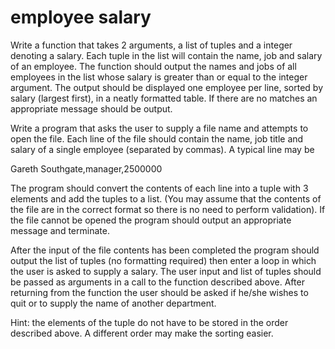 # employee salary

Write a function that takes 2 arguments, a list of tuples and a integer denoting a salary.
Each tuple in the list will contain the name, job and salary of an employee. The function
should output the names and jobs of all employees in the list whose salary is greater than
or equal to the integer argument. The output should be displayed one employee per line,
sorted by salary (largest first), in a neatly formatted table. If there are no matches an
appropriate message should be output.

Write a program that asks the user to supply a file name and attempts to open the file.
Each line of the file should contain the name, job title and salary of a single employee
(separated by commas). A typical line may be

Gareth Southgate,manager,2500000

The program should convert the contents of each line into a tuple with 3 elements and
add the tuples to a list. (You may assume that the contents of the file are in the correct
format so there is no need to perform validation). If the file cannot be opened the program
should output an appropriate message and terminate.

After the input of the file contents has been completed the program should output the list
of tuples (no formatting required) then enter a loop in which the user is asked to supply a
salary. The user input and list of tuples should be passed as arguments in a call to the
function described above. After returning from the function the user should be asked if
he/she wishes to quit or to supply the name of another department.

Hint: the elements of the tuple do not have to be stored in the order described above. A
different order may make the sorting easier.
